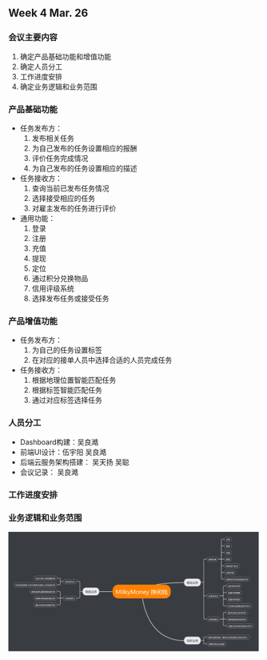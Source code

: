 ## Week 4 Mar. 26

### 会议主要内容
1. 确定产品基础功能和增值功能
2. 确定人员分工
3. 工作进度安排
4. 确定业务逻辑和业务范围

### 产品基础功能
- 任务发布方：
    1. 发布相关任务
    2. 为自己发布的任务设置相应的报酬
    3. 评价任务完成情况
    4. 为自己发布的任务设置相应的描述
- 任务接收方：
    1. 查询当前已发布任务情况
    2. 选择接受相应的任务
    3. 对雇主发布的任务进行评价
 - 通用功能：
    1. 登录
    2. 注册
    3. 充值
    4. 提现
    5. 定位
    6. 通过积分兑换物品
    7. 信用评级系统
    8. 选择发布任务或接受任务

### 产品增值功能
- 任务发布方：
    1. 为自己的任务设置标签
    2. 在对应的接单人员中选择合适的人员完成任务
- 任务接收方：
    1. 根据地理位置智能匹配任务
    2. 根据标签智能匹配任务
    3. 通过对应标签选择任务

### 人员分工
- Dashboard构建：吴良澔
- 前端UI设计：伍宇阳 吴良澔
- 后端云服务架构搭建： 吴天扬 吴聪
- 会议记录： 吴良澔

### 工作进度安排

### 业务逻辑和业务范围
![业务逻辑图](https://github.com/milkymoney/Dashboard/blob/master/pic/MilkyMoneyLogic.png?raw=true "业务流程图")
